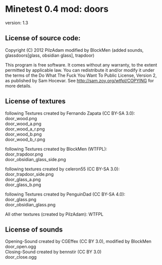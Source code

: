 Minetest 0.4 mod: doors
=======================
version: 1.3

License of source code:
-----------------------
Copyright (C) 2012 PilzAdam
modified by BlockMen (added sounds, glassdoors[glass, obsidian glass], trapdoor)

This program is free software. It comes without any warranty, to
the extent permitted by applicable law. You can redistribute it
and/or modify it under the terms of the Do What The Fuck You Want
To Public License, Version 2, as published by Sam Hocevar. See
http://sam.zoy.org/wtfpl/COPYING for more details.

License of textures
--------------------------------------
following Textures created by Fernando Zapata (CC BY-SA 3.0):  
  door_wood.png  
  door_wood_a.png  
  door_wood_a_r.png  
  door_wood_b.png  
  door_wood_b_r.png  

following Textures created by BlockMen (WTFPL):  
  door_trapdoor.png  
  door_obsidian_glass_side.png  

following textures created by celeron55 (CC BY-SA 3.0):  
  door_trapdoor_side.png  
  door_glass_a.png  
  door_glass_b.png  
  
following Textures created by PenguinDad (CC BY-SA 4.0):  
  door_glass.png  
  door_obsidian_glass.png  

All other textures (created by PilzAdam): WTFPL


License of sounds
--------------------------------------
Opening-Sound created by CGEffex (CC BY 3.0), modified by BlockMen  
  door_open.ogg  
Closing-Sound created by bennstir (CC BY 3.0)  
  door_close.ogg  
